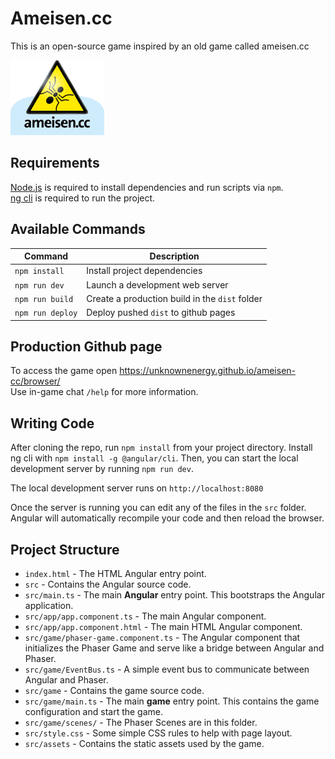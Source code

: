 # Ameisen.cc

This is an open-source game inspired by an old game called ameisen.cc

![ameisenLogo.gif](src%2Fassets%2FameisenLogo.gif)

## Requirements

[Node.js](https://nodejs.org) is required to install dependencies and run scripts via `npm`.  
[ng cli](https://angular.io/cli) is required to run the project.

## Available Commands

| Command | Description                                    |
|---------|------------------------------------------------|
| `npm install` | Install project dependencies                   |
| `npm run dev` | Launch a development web server                |
| `npm run build` | Create a production build in the `dist` folder |
| `npm run deploy` | Deploy pushed `dist` to github pages           |

## Production Github page

To access the game open https://unknownenergy.github.io/ameisen-cc/browser/  
Use in-game chat `/help` for more information.

## Writing Code

After cloning the repo, run `npm install` from your project directory. Install ng cli with `npm install -g @angular/cli`. Then, you can start the local development server by running `npm run dev`.

The local development server runs on `http://localhost:8080`

Once the server is running you can edit any of the files in the `src` folder.  
Angular will automatically recompile your code and then reload the browser.

## Project Structure

- `index.html` - The HTML Angular entry point.
- `src` - Contains the Angular source code.
- `src/main.ts` - The main **Angular** entry point. This bootstraps the Angular application.
- `src/app/app.component.ts` - The main Angular component.
- `src/app/app.component.html` - The main HTML Angular component.
- `src/game/phaser-game.component.ts` - The Angular component that initializes the Phaser Game and serve like a bridge between Angular and Phaser.
- `src/game/EventBus.ts` - A simple event bus to communicate between Angular and Phaser.
- `src/game` - Contains the game source code.
- `src/game/main.ts` - The main **game** entry point. This contains the game configuration and start the game.
- `src/game/scenes/` - The Phaser Scenes are in this folder.
- `src/style.css` - Some simple CSS rules to help with page layout.
- `src/assets` - Contains the static assets used by the game.
